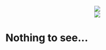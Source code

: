<p align="center"><img src="https://cumz.one/8iunqAd.png"><br><a href="/releases"><img src="https://img.shields.io/badge/version-1.1.0-00AAAA.svg"></a></center>

# Nothing to see...
